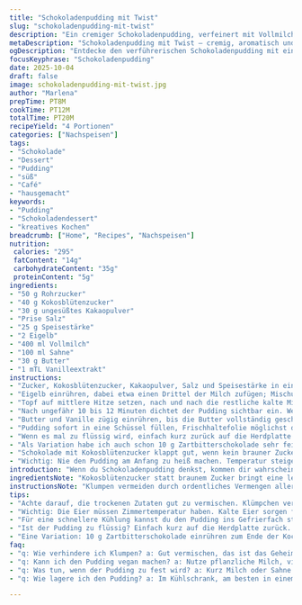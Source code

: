 ```yaml
---
title: "Schokoladenpudding mit Twist"
slug: "schokoladenpudding-mit-twist"
description: "Ein cremiger Schokoladenpudding, verfeinert mit Vollmilch statt Wasser und Kokosblütenzucker statt braunem Zucker. Dickt zügig ein, kein Anbrennen dank ständiger Bewegung. Die Zugabe von Sahne schiebt das Mundgefühl in Richtung Dessert, das nicht zu süß wird. Der Geheimtipp: Direkt nach dem Kochen die Oberfläche mit Frischhaltefolie abdecken, sonst gibt’s die ungeliebte Haut. Eier nach Gefühl trennen, nur Eigelb, sonst gerinnt er zu leicht. Perfekt für geduldige Bäcker, die kleine Fehler schnell erkennen und ausgleichen wollen."
metaDescription: "Schokoladenpudding mit Twist – cremig, aromatisch und perfekt für Geduldige. Mit Kokosblütenzucker und Vollmilch für ein intensives Geschmackserlebnis."
ogDescription: "Entdecke den verführerischen Schokoladenpudding mit einer karamelligen Note. Einfach in der Zubereitung; Geduld wird belohnt."
focusKeyphrase: "Schokoladenpudding"
date: 2025-10-04
draft: false
image: schokoladenpudding-mit-twist.jpg
author: "Marlena"
prepTime: PT8M
cookTime: PT12M
totalTime: PT20M
recipeYield: "4 Portionen"
categories: ["Nachspeisen"]
tags:
- "Schokolade"
- "Dessert"
- "Pudding"
- "süß"
- "Café"
- "hausgemacht"
keywords:
- "Pudding"
- "Schokoladendessert"
- "kreatives Kochen"
breadcrumb: ["Home", "Recipes", "Nachspeisen"]
nutrition: 
 calories: "295"
 fatContent: "14g"
 carbohydrateContent: "35g"
 proteinContent: "5g"
ingredients:
- "50 g Rohrzucker"
- "40 g Kokosblütenzucker"
- "30 g ungesüßtes Kakaopulver"
- "Prise Salz"
- "25 g Speisestärke"
- "2 Eigelb"
- "400 ml Vollmilch"
- "100 ml Sahne"
- "30 g Butter"
- "1 mTL Vanilleextrakt"
instructions:
- "Zucker, Kokosblütenzucker, Kakaopulver, Salz und Speisestärke in einem mittelgroßen Topf gründlich verquirlen, bis keine Klümpchen mehr sichtbar sind; wichtig für freie Bewegung der Stärke im späteren Kochprozess."
- "Eigelb einrühren, dabei etwa einen Drittel der Milch zufügen; Mischung wird zähflüssig, pastös — hier darf nichts kochen, sonst klumpt’s sofort. Wichtig: Eier müssen Zimmertemperatur haben, sonst gibt's ungebetene Klümpchen."
- "Topf auf mittlere Hitze setzen, nach und nach die restliche kalte Milch sowie die Sahne unterschlagen. Rühren nonstop. Nicht abschweifen. Die Hitze darf nicht zu hoch sein, sonst bildet sich der Randbrand. Geduld – das Geräusch ändert sich vom leichten Köcheln zum dicklichen Blubbern, das ist das Signal."
- "Nach ungefähr 10 bis 12 Minuten dichtet der Pudding sichtbar ein. Wenn der Löffel bedeckt ist und die Masse zäh abfällt, da erst vom Herd nehmen."
- "Butter und Vanille zügig einrühren, bis die Butter vollständig geschmolzen ist. Wärme sorgt für besseren Geschmack, gleichzeitig vermeidet man so die „Butterklumpen“. Kurz stehen lassen."
- "Pudding sofort in eine Schüssel füllen, Frischhaltefolie möglichst direkt auf die Oberfläche legen, keine Luft dazwischen. So spart man sich die lästige Haut. Decke schließen und für 4 bis 6 Stunden kaltstellen. Je länger, desto fester und aromatischer. Wer es schneller braucht: 2 Stunden im Gefrierfach, aber sehr genau beobachten, sonst kriegt man Eiskristalle."
- "Wenn es mal zu flüssig wird, einfach kurz zurück auf die Herdplatte bei niedriger Hitze, ständig rühren. Klappt nicht? Likör oder Kaffeesirup helfen auch beim „Zaubern“."
- "Als Variation habe ich auch schon 10 g Zartbitterschokolade sehr fein geraspelt mit eingemischt zum Ende der Kochzeit. Gibt Biss, Textur, schmeckt wild - nicht nur süß."
- "Schokolade mit Kokosblütenzucker klappt gut, wenn kein brauner Zucker da ist; ersetzt die Tiefe, die sonst fehlt."
- "Wichtig: Nie den Pudding am Anfang zu heiß machen. Temperatur steigert sich schnell, das Eigelb gart zu sehr, und du hast sofort Rührei in deinem Schokoglück."
introduction: "Wenn du Schokoladenpudding denkst, kommen dir wahrscheinlich die üblichen Milchpulverrezepten in den Sinn – sahneleicht, oft banal und leider sehr süß. Nach etlichen Versuchen hab ich eine Version gefunden, die nicht nur dicker dezent bleibt, sondern mit Kokosblütenzucker eine fast karamellige Tiefe bekommt. Die strategische Auswahl der Milchfette durch Vollmilch plus Sahne gibt dem Pudding diesen cremigen Halt, der kein Gelatinegedöns braucht. Dabei achte ich sehr auf die Textur: nicht zu dick, nicht zu dünn, und diese kleine vermeintliche Aufmerksamkeit beim Rühren macht den Unterschied zwischen angebrannt und samtig. Gebe zu, manchmal ist’s Geduld. Aber diese 4 Stunden Kühlschrank sind der wahre Gamechanger. Nicht nur Geschmack, auch die Konsistenz gewinnt enorm – lohnt sich."
ingredientsNote: "Kokosblütenzucker statt braunem Zucker bringt eine leichte Karamellnote und ist gesünder. Falls du keinen hast, normalen Rohrzucker auch okay, musst aber etwas mehr auf die Süße achten. Speisestärke ist das Bindemittel, kann durch Kartoffelstärke ersetzt werden, zieht aber etwas anders an. Eier unbedingt trennen; nur Eigelb verwenden, für Cremigkeit und Bindung. Vollmilch macht’s fülliger als Magermilch, Sahne sorgt für samtigen Schmelz – kannst bei Sahne auf 50 ml runtergehen, wenn kalorienbewusst. Butter gibt Glanz, Vanille das Aroma, Vanillepaste ersetzt Vanilleextrakt sehr gut. Wenn Vanille fehlt, bisschen Zimt rein – überraschend gut. Wichtig: Beim Mischen keine Klümpchen, sonst hast du beim Kochen Probleme. Vorbereitungszeit hält sich kurz, steht und fällt mit exaktem Einkochen."
instructionsNote: "Klumpen vermeiden durch ordentliches Vermengen aller trockenen Zutaten. Nach Zugabe der Eier darauf achten, dass diese nicht zu kalt sind, sonst flockt es. Hitze nur mittel, sonst zu schnell dick und brennt an – stetes Rühren schützt. Der Pudding will deine volle Aufmerksamkeit, nicht nebenbei. Geräusche sind ein super Indikator: Vom leisen Blubbern zum intensiven Dampfen, dann dickt’s gut an. Butter und Vanille mache ich immer ganz zum Schluss, damit Aroma frisch bleibt und keine Fettaugen entstehen. Frischhaltefolie direkt auf die Oberfläche – warum? Sonst Haut außen, die sich zu zäh und faserig anfühlt. Kaltstellen festigt Textur; manchmal über Nacht. Notlösung bei zu dick: Milch oder Sahne einspritzen, kurz zurückköcheln. Variationstipps: Zimt oder Kardamom in der Anfangsphase mit Schokolade für interessante Nuancen."
tips:
- "Achte darauf, die trockenen Zutaten gut zu vermischen. Klümpchen verursachen Probleme beim Kochen. Jedes Mal, kein Aussetzen. Rühren ist wichtig."
- "Wichtig: Die Eier müssen Zimmertemperatur haben. Kalte Eier sorgen für Klumpen. Das ermöglicht eine gleichmäßigere Textur. Ich mache immer einen Test."
- "Für eine schnellere Kühlung kannst du den Pudding ins Gefrierfach stellen. Aber genau beobachten. Zu lange? Eiskristalle auf der Oberfläche."
- "Ist der Pudding zu flüssig? Einfach kurz auf die Herdplatte zurück. Niedrige Hitze. Wenn alles nicht hilft, einen Schuss Likör dazu. Geht immer."
- "Eine Variation: 10 g Zartbitterschokolade einrühren zum Ende der Kochzeit. Das gibt extra Biss. Textur wird spannend, nicht nur süß."
faq:
- "q: Wie verhindere ich Klumpen? a: Gut vermischen, das ist das Geheimnis. Alle trockenen Zutaten zuerst. Eier nicht zu kalt."
- "q: Kann ich den Pudding vegan machen? a: Nutze pflanzliche Milch, vielleicht Kichererbseneier. Geht auch, aber andere Textur. Beobachten."
- "q: Was tun, wenn der Pudding zu fest wird? a: Kurz Milch oder Sahne einrühren. Sanft zurück auf Hitze, rühren. Nicht überhitzen."
- "q: Wie lagere ich den Pudding? a: Im Kühlschrank, am besten in einem geschlossenen Behälter. Sorgt für frische Aromen und Textur."

---
```

